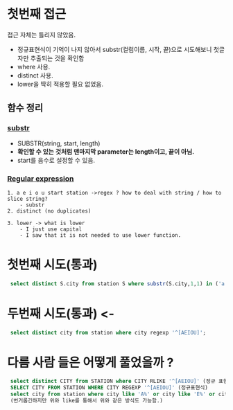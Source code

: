 # 첫번째 접근

접근 자체는 틀리지 않았음. 
- 정규표현식이 기억이 나지 않아서 substr(컬럼이름, 시작, 끝)으로 시도해보니 첫글자만 추출되는 것을 확인함
- where 사용.
- distinct 사용.
- lower을 딱히 적용할 필요 없었음.

## 함수 정리
### [substr](https://www.w3schools.com/sql/func_mysql_substr.asp)

- SUBSTR(string, start, length) 
- **확인할 수 있는 것처럼 맨마지막 parameter는 length이고, 끝이 아님.**
- start를 음수로 설정할 수 있음.

### [Regular expression](https://dev.mysql.com/doc/refman/8.0/en/regexp.html)


```
1. a e i o u start station ->regex ? how to deal with string / how to slice string? 
    - substr
2. distinct (no duplicates) 

3. lower -> what is lower
    - I just use capital
    - I saw that it is not needed to use lower function. 
```

# 첫번째 시도(통과)
```sql
 select distinct S.city from station S where substr(S.city,1,1) in ('a','e','i','o','u'); 
```
 
 # 두번째 시도(통과) <- 
```sql
 select distinct city from station where city regexp '^[AEIOU]'; 
```
 
 
 # 다름 사람 들은 어떻게 풀었을까 ?
```sql
 select distinct CITY from STATION where CITY RLIKE '^[AEIOU]' (정규 표현식)
 SELECT CITY FROM STATION WHERE CITY REGEXP '^[AEIOU]' (정규표현식)
 select city from station where city like 'A%' or city like 'E%' or city like 'I%' or city like 'O%' or city like 'U%' order by city;
 (번거롭긴하지만 위와 like를 통해서 위와 같은 방식도 가능함.)
```
 
